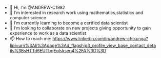 - 👋 Hi, I’m @ANDREW-C1982
- 👀 I’m interested in research work using mathematics,statistics and computer science
- 🌱 I’m currently learning to become a certfied data scientist
- 💞️ I’m looking to collaborate on new projects giving opportunity to gain experience to work as a data scientist
- 📫 How to reach me: https://www.linkedin.com/in/andrew-chikunga?lipi=urn%3Ali%3Apage%3Ad_flagship3_profile_view_base_contact_details%3BsHTTd6EUTbqEqIsksen4%2FA%3D%3D
<!---
ANDREW-C1982/ANDREW-C1982 is a ✨ special ✨ repository because its `README.md` (this file) appears on your GitHub profile.
You can click the Preview link to take a look at your changes.
--->
